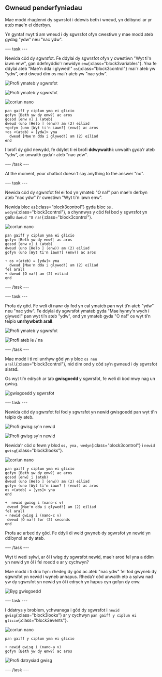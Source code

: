 ## Gwneud penderfyniadau

Mae modd rhaglenni dy sgwrsfot i ddewis beth i wneud, yn ddibynol ar yr ateb mae'n ei dderbyn.

Yn gyntaf rwyt ti am wneud i dy sgwrsfot ofyn cwestiwn y mae modd ateb gydag "ydw" neu "nac ydw".

\--- task \---

Newida côd dy sgwrsfot. Fe ddylai dy sgwrsfot ofyn y cwestiwn "Wyt ti'n iawn enw", gan ddefnyddio'r newidyn `enw`{:class="block3variables"}. Yna fe ddylai ateb "Mae'n dda i glywed!" `os`{:class="block3control"} mai'r ateb yw "ydw", ond dweud dim os mai'r ateb yw "nac ydw".

![Profi ymateb y sgwrsfot](images/chatbot-if-test1-annotated.png)

![Profi ymateb y sgwrsfot](images/chatbot-if-test2.png)

![corlun nano](images/nano-sprite.png)

```blocks3
pan gaiff y ciplun yma ei glicio
gofyn [Beth yw dy enw?] ac aros
gosod [enw v] i (ateb)
dweud (uno [Helo ] (enw)) am (2) eiliad
+gofyn (uno [Wyt ti'n iawn?] (enw)) ac aros
+os <(ateb) = [ydw]> yna 
  dweud [Mae'n dda i glywed!] am (2) eiliad
end
```

I brofi dy gôd newydd, fe ddylet ti ei brofi **ddwywaithi**: unwaith gyda'r ateb "ydw", ac unwaith gyda'r ateb "nac ydw".

\--- /task \---

At the moment, your chatbot doesn't say anything to the answer "no".

\--- task \---

Newida côd dy sgwrsfot fel ei fod yn ymateb "O na!" pan mae'n derbyn ateb "nac ydw" i'r cwestiwn "Wyt ti'n iawn enw".

Newida bloc `os`{:class="block3control"} gyda bloc `os, wedyn`{:class="block3control"}, a chynnwys y côd fel bod y sgwrsfot yn gallu `dweud "O na!`{:class="block3control"}.

![corlun nano](images/nano-sprite.png)

```blocks3
pan gaiff y ciplun yma ei glicio
gofyn [Beth yw dy enw?] ac aros
gosod [enw v] i (ateb)
dweud (uno [Helo ] (enw)) am (2) eiliad
gofyn (uno [Wyt ti'n iawn?] (enw)) ac aros

+ os <(ateb) = [ydw]> yna
  dweud [Mae'n dda i glywed!] am (2) eiliad
fel arall
+ dweud [O na!] am (2) eiliad
end
```

\--- /task \---

\--- task \---

Profa dy gôd. Fe weli di nawr dy fod yn cal ymateb pan wyt ti’n ateb "ydw" neu "nac ydw". Fe ddylai dy sgwrsfot ymateb gyda "Mae hynny’n wych i glywed!" pan wyt ti’n ateb "ydw", ond yn ymateb gyda "O na!" os wyt ti’n teipio **unrhywbeth arall**.

![Profi ymateb y sgwrsfot](images/chatbot-if-test2.png)

![Profi ateb ie / na](images/chatbot-if-else-test.png)

\--- /task \---

Mae modd i ti roi unrhyw gôd yn y bloc `os neu arall`{:class="block3control"}, nid dim ond y côd sy’n gwneud i dy sgwrsfot siarad.

Os wyt ti’n edrych ar tab **gwisgoedd** y sgwrsfot, fe weli di bod mwy nag un gwisg.

![gwisgoedd y sgwrsfot](images/chatbot-costume-view-annotated.png)

\--- task \---

Newida côd dy sgwrsfot fel fod y sgwrsfot yn newid gwisgoedd pan wyt ti'n teipio dy ateb.

![Profi gwisg sy'n newid](images/chatbot-costume-test1.png)

![Profi gwisg sy'n newid](images/chatbot-costume-test2.png)

Newida'r côd o fewn y blod `os, yna, wedyn`{:class="block3control"} i `newid gwisg`{:class="block3looks"}.

![corlun nano](images/nano-sprite.png)

```blocks3
pan gaiff y ciplun yma ei glicio
gofyn [Beth yw dy enw?] ac aros
gosod [enw] i (ateb)
dweud (uno [Helo ] (enw)) am (2) eiliad
gofyn (uno [Wyt ti'n iawn? ] (enw)) ac aros
os <(ateb) = [yes]> yna
end

+  newid gwisg i (nano-c v)
 dweud [Mae'n dda i glywed!] am (2) eiliad
fel arall
+ newid gwisg i (nano-c v)
 dweud [O na!] for (2) seconds
end
```

Profa ac arbed dy gôd. Fe ddyli di weld gwyneb dy sgwrsfot yn newid yn ddibynol ar dy ateb.

\--- /task \---

Wyt ti wedi sylwi, ar ôl i wisg dy sgwrsfot newid, mae'r arod fel yna a ddim yn newid yn ôl i fel roedd e ar y cychwyn?

Mae modd i ti drio hyn: rhedeg dy gôd ac ateb "nac ydw" fel fod gwyneb dy sgwrsfot yn newid i wyneb anhapus. Rheda'r côd unwaith eto a sylwa nad yw dy sgwrsfot yn newid yn ôl i edrych yn hapus cyn gofyn dy enw.

![Byg gwisgoedd](images/chatbot-costume-bug-test.png)

\--- task \---

I ddatrys y broblem, ychwanega i gôd dy sgwrsfot i `newid gwisg`{:class="block3looks"} ar y cychwyn `pan gaiff y ciplun ei glicio`{:class="block3events"}.

![corlun nano](images/nano-sprite.png)

```blocks3
pan gaiff y ciplun yma ei glicio

+ newid gwisg i (nano-a v)
gofyn [Beth yw dy enw?] ac aros
```

![Profi datrysiad gwisg](images/chatbot-costume-fix-test.png)

\--- /task \---